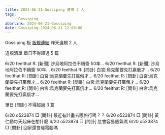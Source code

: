 ```yaml
---
title: 2024-06-21-Gossiping 違規 2 人
tags:
    - Gossiping
abbrlink: 2024-06-21-Gossiping
date: Gossiping-2024-06-21 12:00:00
---
```

Gossiping 板 [板規連結](https://www.ptt.cc/bbs/Gossiping/M.1637425085.A.07D.html)
昨天違規 2 人
<!-- more -->

違規清單
單日不得超過 5 篇

6/20 feelthat R: [新聞] 沙烏地阿拉伯不續簽 50年…
6/20 feelthat R: [新聞] 沙烏地阿拉伯不續簽 50年…
6/20 feelthat R: [問卦] 白宮:烏克蘭要先打贏俄才…
6/20 feelthat R: [問卦] 白宮:烏克蘭要先打贏俄才…
6/20 feelthat R: [問卦] 白宮:烏克蘭要先打贏俄才…
6/20 feelthat R: [問卦] 白宮:烏克蘭要先打贏俄才…
6/20 feelthat R: [問卦] 白宮:烏克蘭要先打贏俄才…
6/20 feelthat R: [問卦] 白宮:烏克蘭要先打贏俄才…

單日 [問卦] 不得超過 3 篇

6/20 o523874 □ [問卦] 最近有計畫去哪旅行嗎？？
6/20 o523874 □ [問卦] 黃仁勳每天起床在想什麼
6/20 o523874 □ [問卦] 肛會容易脹氣嗎
6/20 o523874 □ [問卦] 回家還會碰電腦嗎
